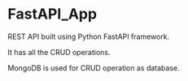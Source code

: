 # FastAPI_App
REST API built using Python FastAPI framework.

It has all the CRUD operations.

MongoDB is used for CRUD operation as database.
